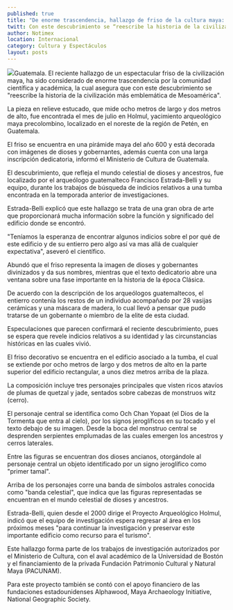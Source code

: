 ```yaml
---
published: true
title: "De enorme trascendencia, hallazgo de friso de la cultura maya: científicos"
twitt: Con este descubrimiento se “reescribe la historia de la civilización más emblemática de Mesoamérica”.
author: Notimex
location: Internacional
category: Cultura y Espectáculos
layout: posts
---
```


![](http://i.imgur.com/g95DKrLm.jpg)Guatemala. El reciente hallazgo de un espectacular friso de la civilización maya, ha sido considerado de enorme trascendencia por la comunidad científica y académica, la cual asegura que con este descubrimiento se "reescribe la historia de la civilización más emblemática de Mesoamérica".

La pieza en relieve estucado, que mide ocho metros de largo y dos metros de alto, fue encontrada el mes de julio en Holmul, yacimiento arqueológico maya precolombino, localizado en el noreste de la región de Petén, en Guatemala.

El friso se encuentra en una pirámide maya del año 600 y está decorada con imágenes de dioses y gobernantes, además cuenta con una larga inscripción dedicatoria, informó el Ministerio de Cultura de Guatemala.

El descubrimiento, que refleja el mundo celestial de dioses y ancestros, fue localizado por el arqueólogo guatemalteco Francisco Estrada-Belli y su equipo, durante los trabajos de búsqueda de indicios relativos a una tumba encontrada en la temporada anterior de investigaciones.

Estrada-Belli explicó que este hallazgo se trata de una gran obra de arte que proporcionará mucha información sobre la función y significado del edificio donde se encontró.

"Teníamos la esperanza de encontrar algunos indicios sobre el por qué de este edificio y de su entierro pero algo así va mas allá de cualquier expectativa", aseveró el científico.

Abundó que el friso representa la imagen de dioses y gobernantes divinizados y da sus nombres, mientras que el texto dedicatorio abre una ventana sobre una fase importante en la historia de la época Clásica.

De acuerdo con la descripción de los arqueólogos guatemaltecos, el entierro contenía los restos de un individuo acompañado por 28 vasijas cerámicas y una máscara de madera, lo cual llevó a pensar que pudo tratarse de un gobernante o miembro de la elite de esta ciudad.

Especulaciones que parecen confirmará el reciente descubrimiento, pues se espera que revele indicios relativos a su identidad y las circunstancias históricas en las cuales vivió.

El friso decorativo se encuentra en el edificio asociado a la tumba, el cual se extiende por ocho metros de largo y dos metros de alto en la parte superior del edificio rectangular, a unos diez metros arriba de la plaza.

La composición incluye tres personajes principales que visten ricos atavíos de plumas de quetzal y jade, sentados sobre cabezas de monstruos witz (cerro).

El personaje central se identifica como Och Chan Yopaat (el Dios de la Tormenta que entra al cielo), por los signos jeroglíficos en su tocado y el texto debajo de su imagen. Desde la boca del monstruo central se desprenden serpientes emplumadas de las cuales emergen los ancestros y cerros laterales.

Entre las figuras se encuentran dos dioses ancianos, otorgándole al personaje central un objeto identificado por un signo jeroglífico como "primer tamal".

Arriba de los personajes corre una banda de símbolos astrales conocida como "banda celestial", que indica que las figuras representadas se encuentran en el mundo celestial de dioses y ancestros.

Estrada-Belli, quien desde el 2000 dirige el Proyecto Arqueológico Holmul, indicó que el equipo de investigación espera regresar al área en los próximos meses "para continuar la investigación y preservar este importante edificio como recurso para el turismo".

Este hallazgo forma parte de los trabajos de investigación autorizados por el Ministerio de Cultura, con el aval académico de la Universidad de Bostón y el financiamiento de la privada Fundación Patrimonio Cultural y Natural Maya (PACUNAM).

Para este proyecto también se contó con el apoyo financiero de las fundaciones estadounidenses Alphawood, Maya Archaeology Initiative, National Geographic Society.
